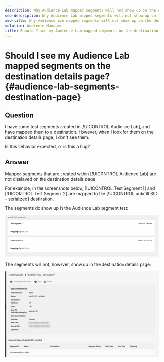 ```yaml
---
description: Why Audience Lab mapped segments will not show up on the destination details page.
seo-description: Why Audience Lab mapped segments will not show up on the destination details page.
seo-title: Why Audience Lab mapped segments will not show up on the destination details page.
solution: Audience Manager
title: Should I see my Audience Lab mapped segments on the destination details page?
---
```


# Should I see my Audience Lab mapped segments on the destination details page? {#audience-lab-segments-destination-page}

## Question

I have some test segments created in [!UICONTROL Audience Lab], and have mapped them to a destination. However, when I look for them on the destination details page, I don't see them.

Is this behavior expected, or is this a bug?

## Answer

Mapped segments that are created within [!UICONTROL Audience Lab] are not displayed on the destination details page.

For example, in the screenshots below, [!UICONTROL Test Segment 1] and [!UICONTROL Test Segment 2] are mapped to the [!UICONTROL autofill SID - serialized] destination.

The segments do show up in the Audience Lab segment test:

![Image of Audience Lab Segment view](assets/should_i_see_my_aamlab01.png)

The segments will not, however, show up in the destination details page:

![Image of the destination details page](assets/should_i_see_my_aamlab02.png)